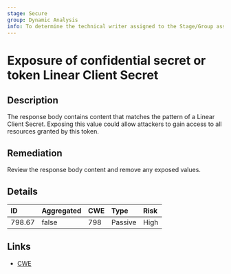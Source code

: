 ```yaml
---
stage: Secure
group: Dynamic Analysis
info: To determine the technical writer assigned to the Stage/Group associated with this page, see https://about.gitlab.com/handbook/product/ux/technical-writing/#assignments
---
```


# Exposure of confidential secret or token Linear Client Secret

## Description

The response body contains content that matches the pattern of a Linear Client Secret.
Exposing this value could allow attackers to gain access to all resources granted by this token.

## Remediation

Review the response body content and remove any exposed values.

## Details

| ID | Aggregated | CWE | Type | Risk |
|:---|:--------|:--------|:--------|:--------|
| 798.67 | false | 798 | Passive | High |

## Links

- [CWE](https://cwe.mitre.org/data/definitions/798.html)
